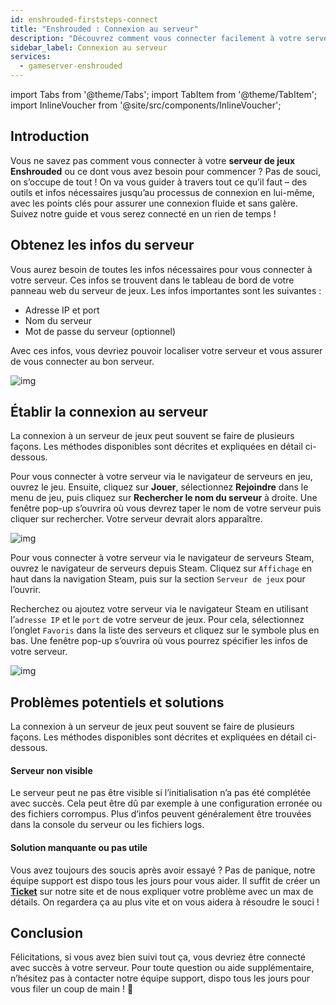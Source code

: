 ```yaml
---
id: enshrouded-firststeps-connect
title: "Enshrouded : Connexion au serveur"
description: "Découvrez comment vous connecter facilement à votre serveur Enshrouded et garantir une expérience de jeu fluide → En savoir plus maintenant"
sidebar_label: Connexion au serveur
services:
  - gameserver-enshrouded
---
```


import Tabs from '@theme/Tabs';
import TabItem from '@theme/TabItem';
import InlineVoucher from '@site/src/components/InlineVoucher';


## Introduction
Vous ne savez pas comment vous connecter à votre **serveur de jeux Enshrouded** ou ce dont vous avez besoin pour commencer ? Pas de souci, on s’occupe de tout ! On va vous guider à travers tout ce qu’il faut – des outils et infos nécessaires jusqu’au processus de connexion en lui-même, avec les points clés pour assurer une connexion fluide et sans galère. Suivez notre guide et vous serez connecté en un rien de temps !

<InlineVoucher />



## Obtenez les infos du serveur

Vous aurez besoin de toutes les infos nécessaires pour vous connecter à votre serveur. Ces infos se trouvent dans le tableau de bord de votre panneau web du serveur de jeux. Les infos importantes sont les suivantes :

- Adresse IP et port
- Nom du serveur
- Mot de passe du serveur (optionnel)

Avec ces infos, vous devriez pouvoir localiser votre serveur et vous assurer de vous connecter au bon serveur.

![img](https://github.com/zaphosting/docs/assets/42719082/aaeee832-8cd0-4ac0-9769-f498eace4892)



## Établir la connexion au serveur

La connexion à un serveur de jeux peut souvent se faire de plusieurs façons. Les méthodes disponibles sont décrites et expliquées en détail ci-dessous.

<Tabs>
    <TabItem value="connect_solution_server_browser_ingame" label="Navigateur de serveurs (en jeu)" default>

Pour vous connecter à votre serveur via le navigateur de serveurs en jeu, ouvrez le jeu. Ensuite, cliquez sur **Jouer**, sélectionnez **Rejoindre** dans le menu de jeu, puis cliquez sur **Rechercher le nom du serveur** à droite. Une fenêtre pop-up s’ouvrira où vous devrez taper le nom de votre serveur puis cliquer sur rechercher. Votre serveur devrait alors apparaître.

![img](https://screensaver01.zap-hosting.com/index.php/s/8A9mAPabKRszQtK/download)

</TabItem>

<TabItem value="connect_solution_server_browser_steam" label="Navigateur de serveurs (Steam)">

Pour vous connecter à votre serveur via le navigateur de serveurs Steam, ouvrez le navigateur de serveurs depuis Steam. Cliquez sur `Affichage` en haut dans la navigation Steam, puis sur la section `Serveur de jeux` pour l’ouvrir.

Recherchez ou ajoutez votre serveur via le navigateur Steam en utilisant l’`adresse IP` et le `port` de votre serveur de jeux. Pour cela, sélectionnez l’onglet `Favoris` dans la liste des serveurs et cliquez sur le symbole plus en bas. Une fenêtre pop-up s’ouvrira où vous pourrez spécifier les infos de votre serveur.

![img](https://screensaver01.zap-hosting.com/index.php/s/MMsokw2ZyCreeCN/download)

</TabItem>


</Tabs>



## Problèmes potentiels et solutions

La connexion à un serveur de jeux peut souvent se faire de plusieurs façons. Les méthodes disponibles sont décrites et expliquées en détail ci-dessous.

#### Serveur non visible

Le serveur peut ne pas être visible si l’initialisation n’a pas été complétée avec succès. Cela peut être dû par exemple à une configuration erronée ou des fichiers corrompus. Plus d’infos peuvent généralement être trouvées dans la console du serveur ou les fichiers logs.



#### Solution manquante ou pas utile

Vous avez toujours des soucis après avoir essayé ? Pas de panique, notre équipe support est dispo tous les jours pour vous aider. Il suffit de créer un **[Ticket](https://zap-hosting.com/en/customer/support/)** sur notre site et de nous expliquer votre problème avec un max de détails. On regardera ça au plus vite et on vous aidera à résoudre le souci !

## Conclusion

Félicitations, si vous avez bien suivi tout ça, vous devriez être connecté avec succès à votre serveur. Pour toute question ou aide supplémentaire, n’hésitez pas à contacter notre équipe support, dispo tous les jours pour vous filer un coup de main ! 🙂




<InlineVoucher />